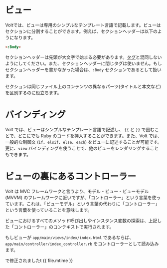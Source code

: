# ビュー

Voltでは、ビューは専用のシンプルなテンプレート言語で記載します。ビューはセクションに分割することができます。例えば、セクションヘッダーは以下のようになります。

```html
<:Body>
```

セクションヘッダーは先頭が大文字で始まる必要があります。[タグ](#tags)と混同しないようにしてください。また、セクションヘッダーに閉じタグは使いません。もしセクションヘッダーを書かなかった場合は、```:Body``` セクションであるとして扱います。

セクションは同じファイル上のコンテンツの異なるパーツ(タイトルと本文など)を区別するのに役立ちます。

# バインディング

Volt では、ビューはシンプルなテンプレート言語で記述し、 ```{{``` と ```}}``` で囲むことで、どこにでも Ruby のコードを挿入することができます。また、Volt では、一般的な制御文 (```if```、```elsif```、```else```、```each```) をビューに記述することが可能です。更に、```view``` バインディングを使うことで、他のビューをレンダリングすることもできます。

# ビューの裏にあるコントローラー

Volt は MVC フレームワークと言うより、モデル - ビュー - ビューモデル (MVVM) のフレームワークに近いですが、「コントローラー」という言葉を使っています。これは、「ビューモデル」という言葉の代わりに「コントローラー」という言葉を使っていることを意味します。

ビューにおけるすべてのメソッド呼び出しやインスタンス変数の探索は、上記した「コントローラー」のコンテキストで実行されます。

もしビューが ```app/main/views/index/index.html``` であるならば、```app/main/controller/index_controller.rb``` をコントローラーとして読み込みます。

で修正されましたt {{ file.mtime }}
